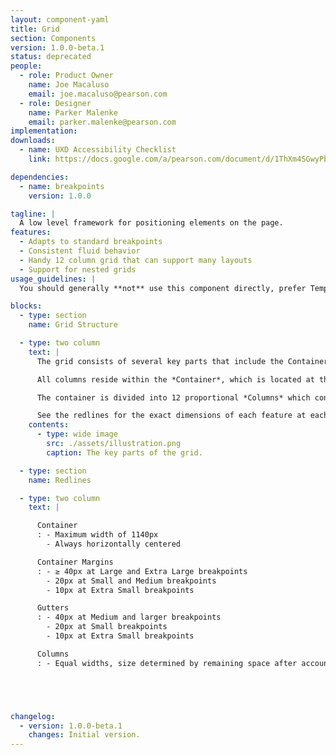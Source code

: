 ```yaml
---
layout: component-yaml
title: Grid
section: Components
version: 1.0.0-beta.1
status: deprecated
people:
  - role: Product Owner
    name: Joe Macaluso
    email: joe.macaluso@pearson.com
  - role: Designer
    name: Parker Malenke
    email: parker.malenke@pearson.com
implementation:
downloads:
  - name: UXD Accessibility Checklist
    link: https://docs.google.com/a/pearson.com/document/d/1ThXm4SGwyPb3wtlJGmOWLTRCIWERcLsjtP-jlkGjwAY/edit?usp=sharing

dependencies:
  - name: breakpoints
    version: 1.0.0

tagline: |
  A low level framework for positioning elements on the page.
features:
  - Adapts to standard breakpoints
  - Consistent fluid behavior
  - Handy 12 column grid that can support many layouts
  - Support for nested grids
usage_guidelines: |
  You should generally **not** use this component directly, prefer Templates and Layouts in your designs.

blocks:
  - type: section
    name: Grid Structure

  - type: two column
    text: |
      The grid consists of several key parts that include the Container, Container Margins, Columns, and Gutters.

      All columns reside within the *Container*, which is located at the root level of a page. Depending on the breakpoint, the container will have *Container Margins* of various sizes. The container also has a maximum width property, beyond which only the container margins grow in size.

      The container is divided into 12 proportional *Columns* which contain actual content. These are separated by *Gutters* of a fixed size (which varies based on the breakpoint again).

      See the redlines for the exact dimensions of each feature at each breakpoint.
    contents:
      - type: wide image
        src: ./assets/illustration.png
        caption: The key parts of the grid.

  - type: section
    name: Redlines

  - type: two column
    text: |

      Container
      : - Maximum width of 1140px
        - Always horizontally centered

      Container Margins
      : - ≥ 40px at Large and Extra Large breakpoints
        - 20px at Small and Medium breakpoints
        - 10px at Extra Small breakpoints

      Gutters
      : - 40px at Medium and larger breakpoints
        - 20px at Small breakpoints
        - 10px at Extra Small breakpoints

      Columns
      : - Equal widths, size determined by remaining space after accounting for the container width and gutter size





changelog:
  - version: 1.0.0-beta.1
    changes: Initial version.
---
```

